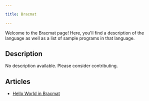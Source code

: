 ```yaml
---

title: Bracmat

---
```


Welcome to the Bracmat page! Here, you'll find a description of the language as well as a list of sample programs in that language.

## Description

No description available. Please consider contributing.

## Articles

- [Hello World in Bracmat](https://sampleprograms.io/projects/hello-world/bracmat)